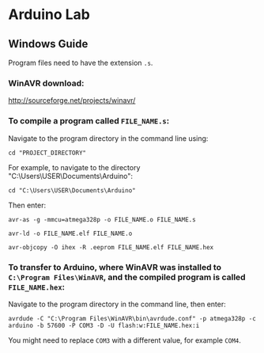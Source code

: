 # Arduino Lab

## Windows Guide

Program files need to have the extension `.s`.

### WinAVR download:
http://sourceforge.net/projects/winavr/

### To compile a program called `FILE_NAME.s`:
Navigate to the program directory in the command line using:
```
cd "PROJECT_DIRECTORY"
```

For example, to navigate to the directory "C:\Users\USER\Documents\Arduino":
```
cd "C:\Users\USER\Documents\Arduino"
```

Then enter:
```
avr-as -g -mmcu=atmega328p -o FILE_NAME.o FILE_NAME.s
```
```
avr-ld -o FILE_NAME.elf FILE_NAME.o
```
```
avr-objcopy -O ihex -R .eeprom FILE_NAME.elf FILE_NAME.hex
```

### To transfer to Arduino, where WinAVR was installed to `C:\Program Files\WinAVR`, and the compiled program is called `FILE_NAME.hex`:
Navigate to the program directory in the command line, then enter:
```
avrdude -C "C:\Program Files\WinAVR\bin\avrdude.conf" -p atmega328p -c arduino -b 57600 -P COM3 -D -U flash:w:FILE_NAME.hex:i
```
You might need to replace `COM3` with a different value, for example `COM4`.

